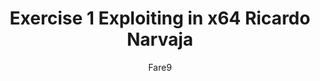 ---
title: "Exercise 1 Exploiting in x64 Ricardo Narvaja"
author: Fare9
link: https://github.com/Fare9/RicardoNarvaja-Ejercicios1/blob/master/ConsoleApplication1%20pass%20a/ConsoleApplication1_explotation.pdf
description: "First exercise in x64 of Ricardo Narvaja with ASLR and DEP"
categories: projects
---